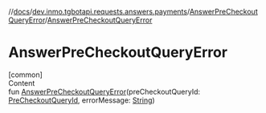 //[docs](../../../index.md)/[dev.inmo.tgbotapi.requests.answers.payments](../index.md)/[AnswerPreCheckoutQueryError](index.md)/[AnswerPreCheckoutQueryError](-answer-pre-checkout-query-error.md)



# AnswerPreCheckoutQueryError  
[common]  
Content  
fun [AnswerPreCheckoutQueryError](-answer-pre-checkout-query-error.md)(preCheckoutQueryId: [PreCheckoutQueryId](../../dev.inmo.tgbotapi.types/index.md#%5Bdev.inmo.tgbotapi.types%2FPreCheckoutQueryId%2F%2F%2FPointingToDeclaration%2F%5D%2FClasslikes%2F625018081), errorMessage: [String](https://kotlinlang.org/api/latest/jvm/stdlib/kotlin/-string/index.html))  



